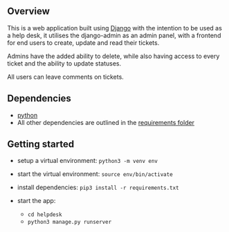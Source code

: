 ## Overview
This is a web application built using [Django](https://www.djangoproject.com/) with the intention to be used as a help desk, it utilises the django-admin as an admin panel, with a frontend for end users to create, update and read their tickets.

Admins have the added ability to delete, while also having access to every ticket and the ability to update statuses.

All users can leave comments on tickets.

## Dependencies
- [python](https://www.python.org/)
- All other dependencies are outlined in the [requirements folder](requirements.txt)

## Getting started
- setup a virtual environment: `python3 -m venv env`
- start the virtual environment: `source env/bin/activate`
- install dependencies: `pip3 install -r requirements.txt`

- start the app: 
    - `cd helpdesk`
    - `python3 manage.py runserver`
